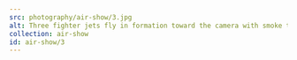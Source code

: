 ```yaml
---
src: photography/air-show/3.jpg
alt: Three fighter jets fly in formation toward the camera with smoke trailing behind.
collection: air-show
id: air-show/3
---
```

